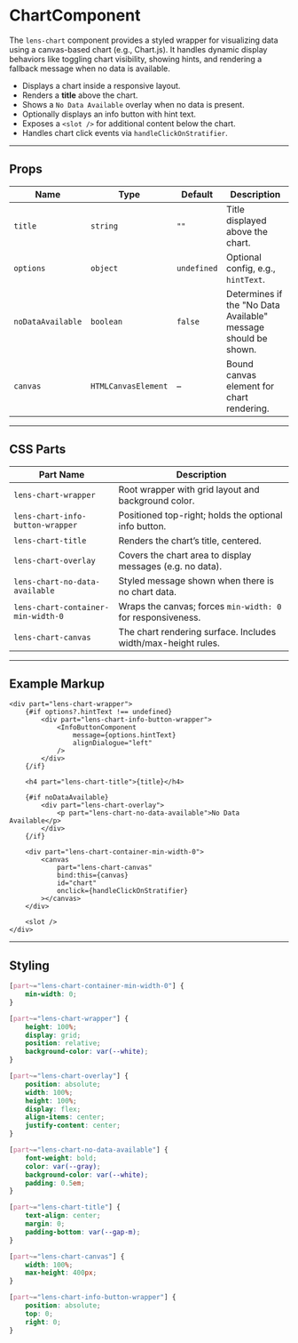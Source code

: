 # ChartComponent

The `lens-chart` component provides a styled wrapper for visualizing data using a canvas-based chart (e.g., Chart.js). It handles dynamic display behaviors like toggling chart visibility, showing hints, and rendering a fallback message when no data is available.

- Displays a chart inside a responsive layout.
- Renders a **title** above the chart.
- Shows a `No Data Available` overlay when no data is present.
- Optionally displays an info button with hint text.
- Exposes a `<slot />` for additional content below the chart.
- Handles chart click events via `handleClickOnStratifier`.

---

## Props

| Name              | Type                | Default     | Description                                                    |
| ----------------- | ------------------- | ----------- | -------------------------------------------------------------- |
| `title`           | `string`            | `""`        | Title displayed above the chart.                               |
| `options`         | `object`            | `undefined` | Optional config, e.g., `hintText`.                             |
| `noDataAvailable` | `boolean`           | `false`     | Determines if the "No Data Available" message should be shown. |
| `canvas`          | `HTMLCanvasElement` | –           | Bound canvas element for chart rendering.                      |

---

## CSS Parts

| Part Name                          | Description                                                   |
| ---------------------------------- | ------------------------------------------------------------- |
| `lens-chart-wrapper`               | Root wrapper with grid layout and background color.           |
| `lens-chart-info-button-wrapper`   | Positioned top-right; holds the optional info button.         |
| `lens-chart-title`                 | Renders the chart’s title, centered.                          |
| `lens-chart-overlay`               | Covers the chart area to display messages (e.g. no data).     |
| `lens-chart-no-data-available`     | Styled message shown when there is no chart data.             |
| `lens-chart-container-min-width-0` | Wraps the canvas; forces `min-width: 0` for responsiveness.   |
| `lens-chart-canvas`                | The chart rendering surface. Includes width/max-height rules. |

---

## Example Markup

```svelte
<div part="lens-chart-wrapper">
    {#if options?.hintText !== undefined}
        <div part="lens-chart-info-button-wrapper">
            <InfoButtonComponent
                message={options.hintText}
                alignDialogue="left"
            />
        </div>
    {/if}

    <h4 part="lens-chart-title">{title}</h4>

    {#if noDataAvailable}
        <div part="lens-chart-overlay">
            <p part="lens-chart-no-data-available">No Data Available</p>
        </div>
    {/if}

    <div part="lens-chart-container-min-width-0">
        <canvas
            part="lens-chart-canvas"
            bind:this={canvas}
            id="chart"
            onclick={handleClickOnStratifier}
        ></canvas>
    </div>

    <slot />
</div>
```

---

## Styling

```css
[part~="lens-chart-container-min-width-0"] {
    min-width: 0;
}

[part~="lens-chart-wrapper"] {
    height: 100%;
    display: grid;
    position: relative;
    background-color: var(--white);
}

[part~="lens-chart-overlay"] {
    position: absolute;
    width: 100%;
    height: 100%;
    display: flex;
    align-items: center;
    justify-content: center;
}

[part~="lens-chart-no-data-available"] {
    font-weight: bold;
    color: var(--gray);
    background-color: var(--white);
    padding: 0.5em;
}

[part~="lens-chart-title"] {
    text-align: center;
    margin: 0;
    padding-bottom: var(--gap-m);
}

[part~="lens-chart-canvas"] {
    width: 100%;
    max-height: 400px;
}

[part~="lens-chart-info-button-wrapper"] {
    position: absolute;
    top: 0;
    right: 0;
}
```
